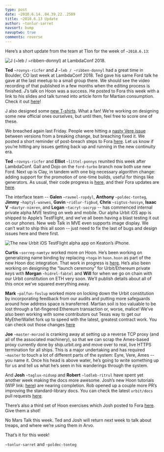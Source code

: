 ```yaml
---
type: post
date: ~2018.6.14..04.39.22..2589
title: ~2018.6.13 Update
author: ~tonlur-sarret
navsort: bump
navuptwo: true
comments: reverse
---
```


Here’s a short update from the team at Tlon for the week of `~2018.6.13`:

![J (~leb / ~ribben-donnyl) at LambdaConf 2018.](https://media.urbit.org/fora/updates/~2018.6.13-Update-1.jpg)

**Ted** `~rovnys-ricfer` and **J** `~leb / ~ribben-donnyl` had a great time in Boulder, CO last week at LambdaConf 2018. Ted gave his same Ford talk he gave at the last meetup to a small group there. We should see the video recording of that published in a few months when the editing process is finished. J’s talk on Hoon was a success. He posted to Fora this week with a link to his slides and talk turned into article form for Martian consumption. Check it out [here](https://fora.urbit.org/general/posts/~2018.6.10..19.25.23..6f16~/)!

J also designed some [new T-shirts](https://urbit.threadless.com/). What a fan! We’re working on designing some new official ones ourselves, but until then, feel free to score one of these.

We breached again last Friday. People were hitting a [nasty Vere issue](https://github.com/urbit/urbit/issues/996) between versions from a breaking change, but breaching fixed it. We posted a short reminder of post-breach steps to Fora [here](https://fora.urbit.org/general/posts/~2018.6.9..08.37.48..f79a~/). Let us know if you’re hitting any issues getting back up and running in the new continuity era.

**Ted** `~rovnys-ricfer` and **Elliot** `~littel-ponnys` reunited this week after LambdaConf. Gall and Dojo on the `ford-turbo` branch now both use new Ford. Next up is Clay, in tandem with one big necessary algorithm change: adding support for the promotion of one-time builds, useful for things like generators. As usual, their code progress is [here](https://github.com/urbit/arvo/tree/ford-turbo), and their Fora updates are [here](https://fora.urbit.org/proposals/posts/~2018.3.15..04.24.35..a47f~/).

The interface team -- **Galen** `~ravmel-ropdyl`, **Anthony** `~poldec-tonteg`, **Jimmy** `~haptyl-wanwes`, **Gavin** `~ridlur-figbud`, **Chris** `~sigtus-hossyn`, **Isaac V** `~davtyr-nimren`, and **Logan** `~tacryt-socryp` -- has commenced internal private alpha MVE testing on web and mobile. Our alpha Urbit iOS app is shipped to Apple’s TestFlight, and we’ve all been having a blast testing it out on our phones. New web Talk in MVE even supports image display. We can’t wait to ship this all soon -- just need to fix the last of bugs and design issues here and there first.

![The new Urbit iOS TestFlight alpha app on Keaton’s iPhone.](https://media.urbit.org/fora/updates/~2018.6.13-Update-2.jpg)

**Curtis** `~sorreg-namtyv` worked more on Hoon. He’s been working on generalizing name binding by replacing `+toga` in `hoon.hoon` as part of the new Hoon doc integration. That work in progress is [here](https://github.com/cgyarvin/arvo/tree/research-tome). He’s also been working on designing the “launch ceremony” for Urbit/Ethereum private keys with **Morgan**  `~hidrel-fabtel` and **Will** for when we go on chain with our Urbit constitution on ETH very soon. We’ll publish details about all of this once we’ve squared everything away.

**Mark** `~palfun-foslup` worked more on locking down the Urbit constitution by incorporating feedback from our audits and putting more safeguards around how address space is transferred. Martian soil is too valuable to be lost through a fat-fingered Ethereum transaction or, worse, malice! We’ve also been working with some contributors out Texas way to get our MyEtherWallet fork up to speed with the latest, greatest contract work. You can check out those changes [here](https://github.com/urbit/etherwallet/pull/29)

**Joe** `~master-morzod` is cranking away at setting up a reverse TCP proxy (and all of the associated machinery), so that we can scrap the Ames-based proxy currently done by ship.urbit.org and move over to real, live HTTPS termination for all ships. This is a major undertaking and has required `~master` to touch a lot of different parts of the system: Eyre, Vere, Ames -- you name it. Once his head is above water, he’s going to write something up for us and tell us what he’s seen in his wanderings through the system.

And **Josh** `~taglux-nidsep` and **Robert** `~lodleb-ritrul` have spent yet another week making the docs more awesome. Josh’s new Hoon tutorials (WIP link: [here](https://github.com/joshuareagan/doc-drafts)) are nearing completion. Rob opened up a couple more PR’s improving the standard-library docs. You can check the latest `urbit/docs` pull requests [here](https://github.com/urbit/docs/pulls). 

There’s also a third set of Hoon exercises which Josh posted to Fora [here](https://fora.urbit.org/answers/posts/~2018.6.7..20.54.43..2261~/). Give them a shot!

No Mars Talk this week. Ted and Josh will return next week to talk about treaps, and where we’re using them in Arvo.

That’s it for this week!

`~tonlur-sarret` and `~poldec-tonteg`
